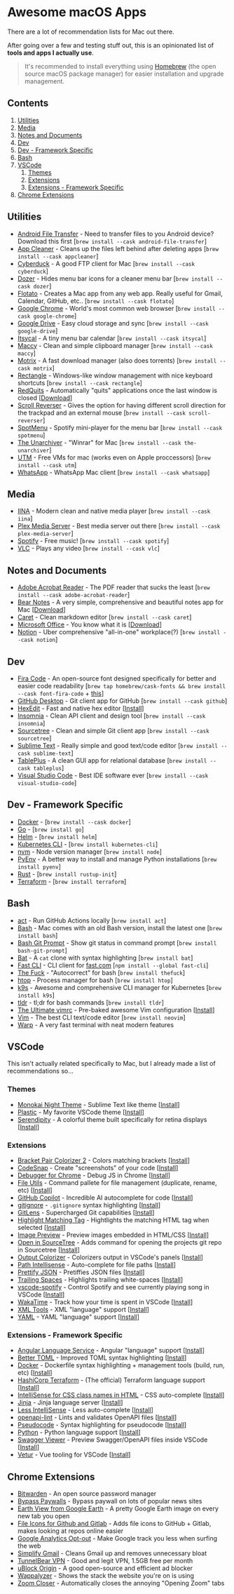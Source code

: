 # Awesome macOS Apps

There are a lot of recommendation lists for Mac out there.

After going over a few and testing stuff out, this is an opinionated list of **tools and apps I actually use**.
> It's recommended to install everything using [Homebrew](https://docs.brew.sh/Installation) (the open source macOS  package manager) for easier installation and upgrade management.

## Contents

1. [Utilities](#utilities)
2. [Media](#media)
3. [Notes and Documents](#notes-and-documents)
4. [Dev](#dev)
5. [Dev - Framework Specific](#dev---framework-specific)
6. [Bash](#bash)
7. [VSCode](#vscode)
    1. [Themes](#themes)
    2. [Extensions](#extensions)
    3. [Extensions - Framework Specific](#extensions---framework-specific)
8. [Chrome Extensions](#chrome-extensions)

## Utilities

- [Android File Transfer](https://www.android.com/filetransfer/) - Need to transfer files to you Android device? Download this first [`brew install --cask android-file-transfer`]
- [App Cleaner](https://freemacsoft.net/appcleaner/) - Cleans up the files left behind after deleting apps [`brew install --cask appcleaner`]
- [Cyberduck](https://cyberduck.io/) - A good FTP client for Mac [`brew install --cask cyberduck`]
- [Dozer](https://github.com/Mortennn/Dozer) - Hides menu bar icons for a cleaner menu bar [`brew install --cask dozer`]
- [Flotato](https://www.flotato.com/) - Creates a Mac app from any web app. Really useful for Gmail, Calendar, GitHub, etc.. [`brew install --cask flotato`]
- [Google Chrome](https://www.google.com/chrome/) - World's most common web browser [`brew install --cask google-chrome`]
- [Google Drive](https://www.google.com/drive/) - Easy cloud storage and sync [`brew install --cask google-drive`]
- [Itsycal](https://www.mowglii.com/itsycal/) - A tiny menu bar calendar [`brew install --cask itsycal`]
- [Maccy](https://github.com/p0deje/Maccy) - Clean and simple clipboard manager [`brew install --cask maccy`]
- [Motrix](https://motrix.app/) - A fast download manager (also does torrents) [`brew install --cask motrix`]
- [Rectangle](https://rectangleapp.com/) - Windows-like window management with nice keyboard shortcuts [`brew install --cask rectangle`]
- [RedQuits](http://www.carsten-mielke.com/redquits.html) - Automatically "quits" applications once the last window is closed [[Download](http://www.carsten-mielke.com/redquits.html)]
- [Scroll Reverser](https://pilotmoon.com/scrollreverser/) - Gives the option for having different scroll direction for the trackpad and an external mouse [`brew install --cask scroll-reverser`]
- [SpotMenu](https://kmikiy.github.io/SpotMenu/) - Spotify mini-player for the menu bar [`brew install --cask spotmenu`]
- [The Unarchiver](https://theunarchiver.com/) - "Winrar" for Mac [`brew install --cask the-unarchiver`]
- [UTM](https://mac.getutm.app/) - Free VMs for mac (works even on Apple proccessors) [`brew install --cask utm`]
- [WhatsApp](https://www.whatsapp.com/) - WhatsApp Mac client [`brew install --cask whatsapp`]

## Media

- [IINA](https://iina.io/) - Modern clean and native media player [`brew install --cask iina`]
- [Plex Media Server](https://www.plex.tv/) - Best media server out there [`brew install --cask plex-media-server`]
- [Spotify](https://www.spotify.com/) - Free music! [`brew install --cask spotify`]
- [VLC](https://www.videolan.org/) - Plays any video [`brew install --cask vlc`]

## Notes and Documents

- [Adobe Acrobat Reader](https://get.adobe.com/reader/) - The PDF reader that sucks the least [`brew install --cask adobe-acrobat-reader`]
- [Bear Notes](https://bear.app/) - A very simple, comprehensive and beautiful notes app for Mac [[Download](https://apps.apple.com/us/app/bear-beautiful-writing-app/id1091189122?ls=1&mt=12)]
- [Caret](https://caret.io/) - Clean markdown editor [`brew install --cask caret`]
- [Microsoft Office](https://www.office.com/) - You know what it is [[Download](https://apps.apple.com/us/app-bundle/microsoft-365/id1450038993?mt=12)]
- [Notion](https://www.notion.so/) - Uber comprehensive "all-in-one" workplace(?) [`brew install --cask notion`]

## Dev

- [Fira Code](https://github.com/tonsky/FiraCode) - An open-source font designed specifically for better and easier code readability [`brew tap homebrew/cask-fonts && brew install --cask font-fira-code` + [this](https://github.com/tonsky/FiraCode/wiki#enabling-ligatures)]
- [GitHub Desktop](https://desktop.github.com/) - Git client app for GitHub [`brew install --cask github`]
- [HexEdit](https://hextedit.app/) - Fast and native hex editor [[Install](https://apps.apple.com/us/app/hextedit/id1557247094?mt=12&itsct=apps_box&itscg=30200)]
- [Insomnia](https://insomnia.rest/products/insomnia) - Clean API client and design tool [`brew install --cask insomnia`]
- [Sourcetree](https://www.sourcetreeapp.com/) - Clean and simple Git client app [`brew install --cask sourcetree`]
- [Sublime Text](https://www.sublimetext.com/) - Really simple and good text/code editor [`brew install --cask sublime-text`]
- [TablePlus](https://tableplus.com/) - A clean GUI app for relational database [`brew install --cask tableplus`]
- [Visual Studio Code](https://code.visualstudio.com/) - Best IDE software ever [`brew install --cask visual-studio-code`]

## Dev - Framework Specific

- [Docker](https://www.docker.com/) - [`brew install --cask docker`]
- [Go](https://golang.org/) - [`brew install go`]
- [Helm](https://helm.sh/) - [`brew install helm`]
- [Kubernetes CLI](https://kubernetes.io/) - [`brew install kubernetes-cli`]
- [nvm](https://github.com/nvm-sh/nvm) - Node version manager [`brew install node`]
- [PyEnv](https://github.com/pyenv/pyenv) - A better way to install and manage Python installations [`brew install pyenv`]
- [Rust](https://www.rust-lang.org/) - [`brew install rustup-init`]
- [Terraform](https://www.terraform.io/) - [`brew install terraform`]

## Bash

- [act](https://github.com/nektos/act) - Run GitHub Actions locally [`brew install act`]
- [Bash](https://www.gnu.org/software/bash/) - Mac comes with an old Bash version, install the latest one [`brew install bash`]
- [Bash Git Prompt](https://github.com/magicmonty/bash-git-prompt) - Show git status in command prompt [`brew install bash-git-prompt`]
- [Bat](https://github.com/sharkdp/bat) - A `cat` clone with syntax highlighting [`brew install bat`]
- [Fast CLI](https://github.com/sindresorhus/fast-cli) - CLI client for [fast.com](https://fast.com) [`npm install --global fast-cli`]
- [The Fuck](https://github.com/nvbn/thefuck) - "Autocorrect" for bash [`brew install thefuck`]
- [htop](https://htop.dev/) - Process manager for bash [`brew install htop`]
- [k9s](https://k9scli.io/) - Awesome and comprehensive CLI manager for Kubernetes [`brew install k9s`]
- [tldr](https://github.com/tldr-pages/tldr) - tl;dr for bash commands [`brew install tldr`]
- [The Ultimate vimrc](https://github.com/amix/vimrc) - Pre-baked awesome Vim configuration [[Install](https://github.com/amix/vimrc#how-to-install-the-awesome-version)]
- [Vim](https://neovim.io/) - The best CLI text/code editor [`brew install neovim`]
- [Warp](https://www.warp.dev/) - A very fast terminal with neat modern features

## VSCode

This isn't actually related specifically to Mac, but I already made a list of recommendations so...

### Themes

- [Monokai Night Theme](https://marketplace.visualstudio.com/items?itemName=fabiospampinato.vscode-monokai-night) - Sublime Text like theme [[Install](vscode:extension/fabiospampinato.vscode-monokai-night)]
- [Plastic](https://marketplace.visualstudio.com/items?itemName=will-stone.plastic) - My favorite VSCode theme [[Install](vscode:extension/will-stone.plastic)]
- [Serendipity](https://marketplace.visualstudio.com/items?itemName=wicked-labs.wvsc-serendipity) - A colorful theme built specifically for retina displays [[Install](vscode:extension/wicked-labs.wvsc-serendipity)]

### Extensions

- [Bracket Pair Colorizer 2](https://marketplace.visualstudio.com/items?itemName=CoenraadS.bracket-pair-colorizer-2) - Colors matching brackets [[Install](vscode:extension/CoenraadS.bracket-pair-colorizer-2)]
- [CodeSnap](https://marketplace.visualstudio.com/items?itemName=adpyke.codesnap) - Create "screenshots" of your code [[Install](vscode:extension/adpyke.codesnap)]
- [Debugger for Chrome](https://marketplace.visualstudio.com/items?itemName=msjsdiag.debugger-for-chrome) - Debug JS in Chrome [[Install](vscode:extension/msjsdiag.debugger-for-chrome)]
- [File Utils](https://marketplace.visualstudio.com/items?itemName=sleistner.vscode-fileutils) - Command pallete for file management (duplicate, rename, etc) [[Install](vscode:extension/sleistner.vscode-fileutils)]
- [GitHub Copilot](https://copilot.github.com/) - Incredible AI autocomplete for code [[Install](vscode:extension/github.copilot)]
- [gitignore](https://marketplace.visualstudio.com/items?itemName=codezombiech.gitignore) - `.gitignore` syntax highlighting [[Install](vscode:extension/codezombiech.gitignore)]
- [GitLens](https://marketplace.visualstudio.com/items?itemName=eamodio.gitlens) - Supercharged Git capabilities [[Install](vscode:extension/eamodio.gitlens)]
- [Highlight Matching Tag](https://marketplace.visualstudio.com/items?itemName=vincaslt.highlight-matching-tag) - Hightlights the matching HTML tag when selected [[Install](vscode:extension/vincaslt.highlight-matching-tag)]
- [Image Preview](https://marketplace.visualstudio.com/items?itemName=kisstkondoros.vscode-gutter-preview) - Preview images embedded in HTML/CSS [[Install](vscode:extension/kisstkondoros.vscode-gutter-preview)]
- [Open in SourceTree](https://marketplace.visualstudio.com/items?itemName=morrislaptop.vscode-open-in-sourcetree) - Adds command for opening the projects git repo in Sourcetree [[Install](vscode:extension/morrislaptop.vscode-open-in-sourcetree)]
- [Output Colorizer](https://marketplace.visualstudio.com/items?itemName=IBM.output-colorizer) - Colorizers output in VSCode's panels [[Install](vscode:extension/IBM.output-colorizer)]
- [Path Intellisense](https://marketplace.visualstudio.com/items?itemName=christian-kohler.path-intellisense) - Auto-complete for file paths [[Install](vscode:extension/christian-kohler.path-intellisense)]
- [Prettify JSON](https://marketplace.visualstudio.com/items?itemName=mohsen1.prettify-json) - Pretiffies JSON files [[Install](vscode:extension/mohsen1.prettify-json)]
- [Trailing Spaces](https://marketplace.visualstudio.com/items?itemName=shardulm94.trailing-spaces) - Highlights trailing white-spaces [[Install](vscode:extension/shardulm94.trailing-spaces)]
- [vscode-spotify](https://marketplace.visualstudio.com/items?itemName=shyykoserhiy.vscode-spotify) - Control Spotify and see currently playing song in VSCode [[Install](vscode:extension/shyykoserhiy.vscode-spotify)]
- [WakaTime](https://wakatime.com/) - Track how your time is spent in VSCode [[Install](vscode:extension/WakaTime.vscode-wakatime)]
- [XML Tools](https://marketplace.visualstudio.com/items?itemName=DotJoshJohnson.xml) - XML "language" support [[Install](vscode:extension/DotJoshJohnson.xml)]
- [YAML](https://marketplace.visualstudio.com/items?itemName=redhat.vscode-yaml) - YAML "language" support [[Install](vscode:extension/redhat.vscode-yaml)]

### Extensions - Framework Specific

- [Angular Language Service](https://marketplace.visualstudio.com/items?itemName=Angular.ng-template) - Angular "language" support [[Install](vscode:extension/Angular.ng-template)]
- [Better TOML](https://marketplace.visualstudio.com/items?itemName=bungcip.better-toml) - Improved TOML syntax highlighting [[Install](vscode:extension/bungcip.better-toml)]
- [Docker](https://marketplace.visualstudio.com/items?itemName=ms-azuretools.vscode-docker) - Dockerfile syntax highlighting + management tools (build, run, etc) [[Install](vscode:extension/ms-azuretools.vscode-docker)]
- [HashiCorp Terraform](https://marketplace.visualstudio.com/items?itemName=HashiCorp.terraform) - (The official) Terraform language support [[Install](vscode:extension/HashiCorp.terraform)]
- [IntelliSense for CSS class names in HTML](https://marketplace.visualstudio.com/items?itemName=Zignd.html-css-class-completion) - CSS auto-complete [[Install](vscode:extension/Zignd.html-css-class-completion)]
- [Jinja](https://marketplace.visualstudio.com/items?itemName=wholroyd.jinja) - Jinja language server [[Install](vscode:extension/wholroyd.jinja)]
- [Less IntelliSense](https://marketplace.visualstudio.com/items?itemName=mrmlnc.vscode-less) - Less auto-complete [[Install](vscode:extension/mrmlnc.vscode-less)]
- [openapi-lint](https://marketplace.visualstudio.com/items?itemName=mermade.openapi-lint) - Lints and validates OpenAPI files [[Install](vscode:extension/mermade.openapi-lint)]
- [Pseudocode](https://marketplace.visualstudio.com/items?itemName=willumz.generic-pseudocode) - Syntax highlighting for pseudocode [[Install](vscode:extension/willumz.generic-pseudocode)]
- [Python](https://marketplace.visualstudio.com/items?itemName=ms-python.python) - Python language support [[Install](vscode:extension/ms-python.python)]
- [Swagger Viewer](https://marketplace.visualstudio.com/items?itemName=Arjun.swagger-viewer) - Preview Swagger/OpenAPI files inside VSCode [[Install](vscode:extension/Arjun.swagger-viewer)]
- [Vetur](https://marketplace.visualstudio.com/items?itemName=octref.vetur) - Vue tooling for VSCode [[Install](vscode:extension/octref.vetur)]

## Chrome Extensions

- [Bitwarden](https://chrome.google.com/webstore/detail/bitwarden-free-password-m/nngceckbapebfimnlniiiahkandclblb?hl=en) - An open source password manager
- [Bypass Paywalls](https://github.com/iamadamdev/bypass-paywalls-chrome) - Bypass paywall on lots of popular news sites
- [Earth View from Google Earth](https://chrome.google.com/webstore/detail/earth-view-from-google-ea/bhloflhklmhfpedakmangadcdofhnnoh?hl=en) - A pretty Google Earth image on every new tab you open
- [File Icons for Github and Gitlab](https://chrome.google.com/webstore/detail/file-icons-for-github-and/ficfmibkjjnpogdcfhfokmihanoldbfe?hl=en) - Adds file icons to GitHub + Gitlab, makes looking at repos online easier
- [Google Analytics Opt-out](https://chrome.google.com/webstore/detail/google-analytics-opt-out/fllaojicojecljbmefodhfapmkghcbnh?hl=en) - Make Google track you less when surfing the web
- [Simplify Gmail](https://chrome.google.com/webstore/detail/simplify-gmail/pbmlfaiicoikhdbjagjbglnbfcbcojpj?hl=en) - Cleans Gmail up and removes unnecessary bloat
- [TunnelBear VPN](https://chrome.google.com/webstore/detail/tunnelbear-vpn/omdakjcmkglenbhjadbccaookpfjihpa?hl=en) - Good and legit VPN, 1.5GB free per month
- [uBlock Origin](https://chrome.google.com/webstore/detail/ublock-origin/cjpalhdlnbpafiamejdnhcphjbkeiagm?hl=en) - A good open-source and efficient ad blocker
- [Wappalyzer](https://chrome.google.com/webstore/detail/wappalyzer/gppongmhjkpfnbhagpmjfkannfbllamg?hl=en) - Shows the stack the website you're on is using
- [Zoom Closer](https://chrome.google.com/webstore/detail/zoom-closer/appjbedfhcmpknanmbndpojcllfaemal?hl=en) - Automatically closes the annoying "Opening Zoom" tabs
